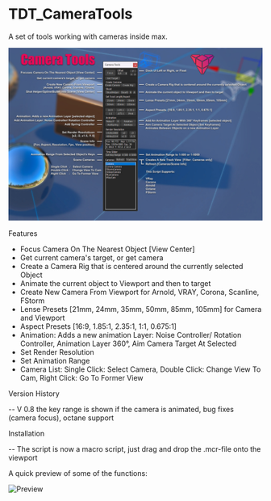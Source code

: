 # TDT_CameraTools
A set of tools working with cameras inside max.

![UI](https://github.com/3dtrooper/TDT_CameraTools/blob/master/CamToolsUI.jpg "UI")


Features
- Focus Camera On The Nearest Object [View Center] 
- Get current camera's target, or get camera 
- Create a Camera Rig that is centered around the currently selected Object
- Animate the current object to Viewport and then to target
- Create New Camera From Viewport for Arnold, VRAY, Corona, Scanline, FStorm
- Lense Presets [21mm, 24mm, 35mm, 50mm, 85mm, 105mm] for Camera and Viewport
- Aspect Presets [16:9, 1.85:1, 2.35:1, 1:1, 0.675:1]
- Animation: Adds a new animation Layer: Noise Controller/ Rotation Controller, Animation Layer 360°, Aim Camera Target At Selected
- Set Render Resolution
- Set Animation Range 
- Camera List: 
    Single Click: Select Camera, 
    Double Click: Change View To Cam,
    Right Click: Go To Former View

Version History

-- V 0.8 the key range is shown if the camera is animated, bug fixes (camera focus), octane support

Installation

-- The script is now a macro script, just drag and drop the .mcr-file onto the viewport

A quick preview of some of the functions:

![Preview](https://github.com/3dtrooper/TDT_CameraTools/blob/master/TDT_CamTools.gif "Preview")
